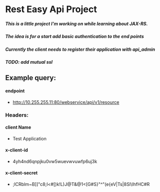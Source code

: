 # Rest Easy Api Project

##### This is a little project I'm working on while learning about JAX-RS.
##### The idea is for a start add basic authentication to the end points
##### Currently the client needs to register their application with api_admin
##### TODO: add mutual ssl 

## Example query:

#### endpoint 
- http://10.255.255.11:80/webservice/api/v1/resource

### Headers:

#### client Name
- Test Application

#### x-client-id
- 4yh4nd6qnpjku0vw5wuevwvuwfp6uj3k

#### x-client-secret
- ;lCRblm~B]]"c8\;l<#[)k!L)J@T&@1<[G#S}"^"(e{eV|Ts|8Sl\lhfHC#R
